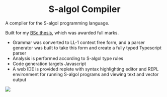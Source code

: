 <h1 align="center">S-algol Compiler</h1>

A compiler for the S-algol programming language.

Built for my [BSc thesis](./report.pdf), which was awarded full marks.

- Grammar was converted to LL-1 context free form, and a parser generator was built to take this form and create a fully typed Typescript parser
- Analysis is performed according to S-algol type rules
- Code generation targets Javascript
- A web IDE is provided replete with syntax highlighting editor and REPL environment for running S-algol programs and viewing text and vector output

<img src="./assets/screenshot.png" />

